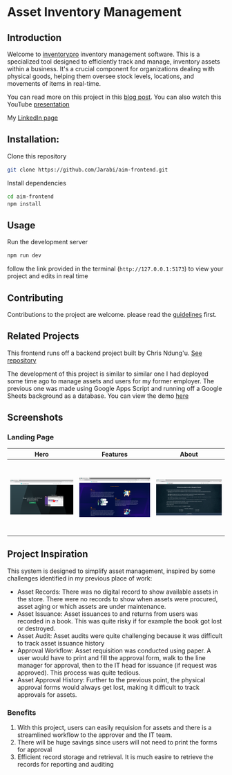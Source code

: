 # Asset Inventory Management

## Introduction

Welcome to [inventorypro](https://aim-pro.netlify.app) inventory management software. This is a specialized tool designed to efficiently track and manage, inventory assets within a business. It's a crucial component for organizations dealing with physical goods, helping them oversee stock levels, locations, and movements of items in real-time.

You can read more on this project in this [blog post](https://jarabialex.hashnode.dev/my-first-portfolio-project-challenges). You can also watch this YouTube [presentation](https://youtu.be/Mdd2lXmmoPk)

My [LinkedIn page](https://www.linkedin.com/in/jarabialex)

## Installation:

Clone this repository

```bash
git clone https://github.com/Jarabi/aim-frontend.git
```

Install dependencies

```bash
cd aim-frontend
npm install
```

## Usage

Run the development server

```bash
npm run dev
```

follow the link provided in the terminal (`http://127.0.0.1:5173`) to view your project and edits in real time

## Contributing

Contributions to the project are welcome. please read the [guidelines](https://github.com/Jarabi/aim-frontend/blob/main/contributions.md) first.

## Related Projects

This frontend runs off a backend project built by Chris Ndung'u. [See repository](https://github.com/devKiratu/aim-backend)

The development of this project is similar to similar one I had deployed some time ago to manage assets and users for my former employer. The previous one was made using Google Apps Script and running off a Google Sheets background as a database. You can view the demo [here](https://script.google.com/macros/s/AKfycbynUtDblVK0AEN6y5cGvrJGhpBbq_QO0ReL333cF3ij/dev)

## Screenshots

### Landing Page

| Hero                                                                                            | Features                                                                                            | About                                                                                            |
| ----------------------------------------------------------------------------------------------- | --------------------------------------------------------------------------------------------------- | ------------------------------------------------------------------------------------------------ |
| <img src="./src/images/landing_hero.png" width="400" style="display:block;margin: 40px auto" /> | <img src="./src/images/landing_features.png" width="400" style="display:block;margin: 40px auto" /> | <img src="./src/images/landing_about.png" width="400" style="display:block;margin: 40px auto" /> |

## Project Inspiration

This system is designed to simplify asset management, inspired by some challenges identified in my previous place of work:

- Asset Records: There was no digital record to show available assets in the store. There were no records to show when assets were procured, asset aging or which assets are under maintenance.
- Asset Issuance: Asset issuances to and returns from users was recorded in a book. This was quite risky if for example the book got lost or destroyed.
- Asset Audit: Asset audits were quite challenging because it was difficult to track asset issuance history
- Approval Workflow: Asset requisition was conducted using paper. A user would have to print and fill the approval form, walk to the line manager for approval, then to the IT head for issuance (if request was approved). This process was quite tedious.
- Asset Approval History: Further to the previous point, the physical approval forms would always get lost, making it difficult to track approvals for assets.

### Benefits

1. With this project, users can easily requision for assets and there is a streamlined workflow to the approver and the IT team.
2. There will be huge savings since users will not need to print the forms for approval
3. Efficient record storage and retrieval. It is much easire to retrieve the records for reporting and auditing
